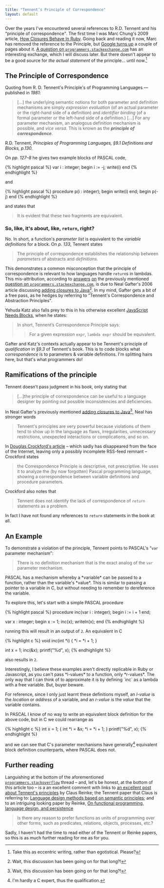 ```yaml
---
title: "Tennent’s Principle of Correspondence"
layout: default
---
```


Over the years I've encountered several references to R.D. Tennent and
his <q>principle of correspondence</q>. The first time I was Marc
Chung's 2009 article,
[How Closures Behave In Ruby][chung-blocks]. Going back and reading it
now, Marc has removed the reference to the Principle, but
[Google turns up][google-serp-tcp] a couple of pages about
it. [A question on `programmers.stackexchange.com`][stackexchange-tcp]
has an interesting exchange, which I will discuss later. But there
doesn't appear to be a good source for *the actual statement* of the
principle… until now.[^jk]

## The Principle of Correspondence

Quoting from R. D. Tennent's Principle's of Programming Languages —
published in *1981*:

> \[…\] the underlying semantic notions for both parameter and
> definition mechanisms are simply *expression evaluation* (of an
> actual parameter or the right-hand side of a definition) and
> *identifier binding* (of a formal parameter or the left-hand side of
> a definition.) \[…\] For any parameter mechanism, an analogous
> definition mechanism is possible, and *vice versa*. This is known as
> the **_principle of correspondence_**.
  
<div class="citation">R.D. Tennent, <cite>Principles of Programming
  Languages, §9.1 Definitions and Blocks, p.130.</cite></div>

On <cite>pp. 127–8</cite> he gives two example blocks of PASCAL code,

{% highlight pascal %}
var i : integer;
begin
  i := -j;
  write(i)
end
{% endhighlight %}

and

{% highlight pascal %}
procedure p(i : integer);
  begin
    write(i)
  end;
begin
  p(-j)
end
{% endhighlight %}

and states that

> It is evident that these two fragments are equivalent.

### So, like, it's about, like, `return`, right?

No. In short, a function's *parameter list* is equivalent to the
*variable definitions* for a block. On <cite>p. 133</cite>, Tennent
states

> The principle of correspondence establishes the relationship between
> *parameters* of abstracts and *definitions*.

This demonstrates a common misconception that the principle of
correspondence is relevant to how languages handle `return`s in
lambdas. This mis-attribution, according to
[answers](http://programmers.stackexchange.com/a/120409)
[on](http://programmers.stackexchange.com/a/116405) the previously
mentioned
[question on `programmers.stackexchange.com`][stackexchange-tcp], is
due to Neal Gafter's 2006 article discussing
[adding closures to Java][gafter-java-closures][^java-closures]. In my
mind, Gafter gets a bit of a free pass, as he hedges by referring to
<q>Tennent's Correspondence and Abstraction Principles</q>.

Yehuda Katz also falls prey to this in his otherwise excellent
[JavaScript Needs Blocks][js-needs-blocks], when he states:

> In short, Tennent’s Correspondence Principle says:
> > For a given expression `expr`, `lambda expr` should be equivalent.

Gafter and Katz's contexts actually appear to be Tennent's principle
of *qualification* in <cite>§9.3</cite> of Tennent's book. This is to
code blocks what *correspondence* is to parameters & variable
definitions. I'm splitting hairs here, but that's what programmers do!

## Ramifications of the principle

Tennent doesn't pass judgment in his book, only stating that

> \[…\]the principle of correspondence can be useful to a language
>  designer by pointing out possible inconsistencies and deficiencies.

 In Neal Gafter's previously mentioned
[adding closures to Java][gafter-java-closures][^java-closures], Neal
has stronger words

> Tennent's principles are very powerful because violations of them
> tend to show up in the language as flaws, irregularities,
> unnecessary restrictions, unexpected interactions or complications,
> and so on.

In [Douglas Crockford's article][crockford-tcp] – which sadly has
disappeared from the face of the Internet, leaving only a possibly
incomplete RSS-feed remnant – Crockford states

> the Correspondence Principle is descriptive, not prescriptive. He
> uses it to analyze the (by now forgotten) Pascal programming
> language, showing a correspondence between variable definitions and
> procedure parameters.

Crockford also notes that 

> Tennent does not identify the lack of correspondence of `return`
> statements as a problem.

In fact I have not found any references to `return` statements in the
book at all.

## An Example

To demonstrate a violation of the principle, Tennent points to
PASCAL's <q markdown="1">`var` parameter mechanism</q>:

> There is no definition mechanism that is the exact analog of the
> `var` parameter mechanism.

<aside markdown="1">PASCAL has a mechanism whereby a *variable* can be passed to a
function, rather than the variable's *value*. This is similar to passing
a pointer to a variable in C, but without needing to remember to
dereference the variable.</aside>

To explore this, let's start with a simple PASCAL procedure

{% highlight pascal %}
procedure inc(var i : integer);
  begin
    i := i + 1
  end;
  
var x : integer;
begin
  x := 1;
  inc(x);
  writeln(x);
end
{% endhighlight %}

running this will result in an output of `2`. An equivalent in C

{% highlight c %}
void inc(int *i) {
  *i = *i + 1;
}

int x = 1;
inc(&x);
printf("%d", x);
{% endhighlight %}

also results in `2`.

<aside markdown="1">
Interestingly, I believe these examples aren't directly replicable in
Ruby or Javascript, as you can't pass *l-values* to a function, only
*r-values*. The only way that I can think of to approximate it is by
defining `inc` as a lambda with a free variable. But, buyer beware.

For reference, since I only just learnt these definitions myself, an
*l-value* is the *location* or *address* of a variable, and an
*r-value* is the *value* that the variable contains.
</aside>

In PASCAL I know of no way to write an equivalent block definition for
the above code, but in C we could rearrange as

{% highlight c %}
int x = 1;
{
  int *i = &x;
  *i = *i + 1;
}
printf("%d", x);
{% endhighlight %}

and we can see that C's parameter mechanisms have
generally[^c-qual] equivalent block definition
counterparts, where PASCAL does not.

## Further reading

Languishing at the bottom of the aforementioned
[`programmers.stackoverflow`][stackexchange-tcp] thread – and, let's be honest, at the
bottom of this article too – is a an excellent comment with links to
[an excellent post about Tennent's principles][claus-tennent] by Claus
Reinke; the Tennent paper that Claus is referring to:
[Language design methods based on semantic principles][tennent-semantic-principles];
and to an intriguing looking paper by Reinke,
[On functional programming, language design, and persistence][claus-fpldp]

> Is there any reason to prefer functions as units of programming over
> other forms, such as predicates, relations, objects, processes,
> etc.?

Sadly, I haven't had the time to read either of the Tennent or Reinke
papers, so this is as much further reading for me as for you.

[^c-qual]: I'm hardly a C expert, thus the qualification.
[^java-closures]: Wait, this discussion has been going on for that long?!
[^jk]: Take this as eccentric writing, rather than egotistical. Please?

[gafter-java-closures]: http://gafter.blogspot.com.au/2006/08/tennents-correspondence-principle-and.html
[google-serp-tcp]: http://www.google.com/search?q=Tennent's+correspondence+principle
[js-needs-blocks]: http://yehudakatz.com/2012/01/10/javascript-needs-blocks/
[hn-on-katz]: http://news.ycombinator.com/item?id=3448027
[stackexchange-tcp]: http://programmers.stackexchange.com/questions/116395/what-is-the-good-explanation-of-tennents-correspondence-principle
[crockford-tcp]: http://java.sys-con.com/node/793338/
[chung-blocks]: http://blog.marcchung.com/2009/02/18/how-closures-behave-in-ruby.html#comment-6418304

[claus-tennent]: http://permalink.gmane.org/gmane.comp.lang.javascript.ecmascript4.general/9305
[tennent-semantic-principles]: http://www.springerlink.com/content/n43h438l03811671/
[claus-fpldp]: http://community.haskell.org/~claus/publications/fpldp.html